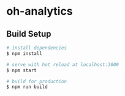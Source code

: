 # oh-analytics

## Build Setup

```bash
# install dependencies
$ npm install

# serve with hot reload at localhost:3000
$ npm start

# build for production
$ npm run build
```
